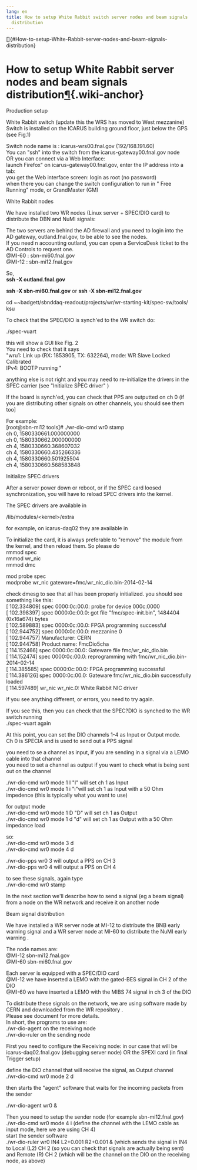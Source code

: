 ```yaml
---
lang: en
title: How to setup White Rabbit switch server nodes and beam signals
  distribution
---
```


[]{#How-to-setup-White-Rabbit-server-nodes-and-beam-signals-distribution}

How to setup White Rabbit server nodes and beam signals distribution[¶](#How-to-setup-White-Rabbit-server-nodes-and-beam-signals-distribution){.wiki-anchor}
============================================================================================================================================================

Production setup

White Rabbit switch (update this the WRS has moved to West mezzanine)\
Switch is installed on the ICARUS building ground floor, just below the
GPS (see Fig.1)

Switch node name is : icarus-wrs00.fnal.gov (192/168.191.60)\
You can \"ssh\" into the switch from the icarus-gateway00.fnal.gov node\
OR you can connect via a Web Interface:\
launch Firefox\" on icarus-gateway00.fnal.gov, enter the IP address into
a tab:\
you get the Web interface screen: login as root (no password)\
when there you can change the switch configuration to run in \" Free
Running\" mode, or GrandMaster (GM)

White Rabbit nodes

We have installed two WR nodes (Linux server + SPEC/DIO card) to
distribute the DBN and NuMI signals:

The two servers are behind the AD firewall and you need to login into
the AD gateway, outland.fnal.gov, to be able to see the nodes.\
If you need n accounting outland, you can open a ServiceDesk ticket to
the AD Controls to request one.\
\@MI-60 : sbn-mi60.fnal.gov\
\@MI-12 : sbn-mi12.fnal.gov

So,\
**ssh -X outland.fnal.gov**

**ssh -X sbn-mi60.fnal.gov** or **ssh -X sbn-mi12.fnal.gov**

cd
\~\~badgett/sbnddaq-readout/projects/wr/wr-starting-kit/spec-sw/tools/\
ksu

To check that the SPEC/DIO is synch\'ed to the WR switch do:

./spec-vuart

this will show a GUI like Fig. 2\
You need to check that it says\
\"wru1: Link up (RX: 1853905, TX: 632264), mode: WR Slave Locked
Calibrated\
IPv4: BOOTP running \"

anything else is not right and you may need to re-initialize the drivers
in the SPEC carrier (see \"Initialize SPEC driver\" )

If the board is synch\'ed, you can check that PPS are outputted on ch 0
(if you are distributing other signals on other channels, you should see
them too\]

For example:\
\[root\@sbn-mi12 tools\]\# ./wr-dio-cmd wr0 stamp\
ch 0, 1580330661.000000000\
ch 0, 1580330662.000000000\
ch 4, 1580330660.368607032\
ch 4, 1580330660.435266336\
ch 4, 1580330660.501925504\
ch 4, 1580330660.568583848

Initialize SPEC drivers

After a server power down or reboot, or if the SPEC card loosed
synchronization, you will have to reload SPEC drivers into the kernel.

The SPEC drivers are available in

/lib/modules/\<kernel\>/extra

for example, on icarus-daq02 they are available in

To initialize the card, it is always preferable to \"remove\" the module
from the kernel, and then reload them. So please do\
rmmod spec\
rmmod wr_nic\
rmmod dmc

mod probe spec\
modprobe wr_nic gateware=fmc/wr_nic_dio.bin-2014-02-14

check dmesg to see that all has been properly initialized. you should
see something like this:\
\[ 102.334809\] spec 0000:0c:00.0: probe for device 000c:0000\
\[ 102.398397\] spec 0000:0c:00.0: got file \"fmc/spec-init.bin\",
1484404 (0x16a674) bytes\
\[ 102.589883\] spec 0000:0c:00.0: FPGA programming successful\
\[ 102.944752\] spec 0000:0c:00.0: mezzanine 0\
\[ 102.944757\] Manufacturer: CERN\
\[ 102.944758\] Product name: FmcDio5cha\
\[ 114.152466\] spec 0000:0c:00.0: Gateware file fmc/wr_nic_dio.bin\
\[ 114.152474\] spec 0000:0c:00.0: reprogramming with
fmc/wr_nic_dio.bin-2014-02-14\
\[ 114.385585\] spec 0000:0c:00.0: FPGA programming successful\
\[ 114.386126\] spec 0000:0c:00.0: Gateware fmc/wr_nic_dio.bin
successfully loaded\
\[ 114.597489\] wr_nic wr_nic.0: White Rabbit NIC driver

if you see anything different, or errors, you need to try again.

If you see this, then you can check that the SPEC?DIO is synched to the
WR switch running\
./spec-vuart again

At this point, you can set the DIO channels 1-4 as Input or Output
mode.\
Ch 0 is SPECIA and is used to send out a PPS signal

you need to se a channel as input, if you are sending in a signal via a
LEMO cable into that channel\
you need to set a channel as output if you want to check what is being
sent out on the channel

./wr-dio-cmd wr0 mode 1 I \"I\" will set ch 1 as Input\
./wr-dio-cmd wr0 mode 1 i \"i\"will set ch 1 as Input with a 50 Ohm
impedence (this is typically what you want to use)

for output mode\
./wr-dio-cmd wr0 mode 1 D \"D\" will set ch 1 as Output\
./wr-dio-cmd wr0 mode 1 d \"d\" will set ch 1 as Output with a 50 Ohm
impedance load

so:\
./wr-dio-cmd wr0 mode 3 d\
./wr-dio-cmd wr0 mode 4 d

./wr-dio-pps wr0 3 will output a PPS on CH 3\
./wr-dio-pps wr0 4 will output a PPS on CH 4

to see these signals, again type\
./wr-dio-cmd wr0 stamp

In the next section we\'ll describe how to send a signal (eg a beam
signal) from a node on the WR network and receive it on another node

Beam signal distribution

We have installed a WR server node at MI-12 to distribute the BNB early
warning signal and a WR server node at MI-60 to distribute the NuMI
early warning .

The node names are:\
\@MI-12 sbn-mi12.fnal.gov\
\@MI-60 sbn-mi60.fnal.gov

Each server is equipped with a SPEC/DIO card\
\@MI-12 we have inserted a LEMO with the gated-BES signal in CH 2 of the
DIO\
\@MI-60 we have inserted a LEMO with the MIBS 74 signal in ch 3 of the
DIO

To distribute these signals on the network, we are using software made
by CERN and downloaded from the WR repository .\
Please see document for more details.\
In short, the programs to use are:\
./wr-dio-agent on the receiving node\
./wr-dio-ruler on the sending node

First you need to configure the Receiving node: in our case that will be
icarus-daq02.fnal.gov (debugging server node) OR the SPEXI card (in
final Trigger setup)

define the DIO channel that will receive the signal, as Output channel\
./wr-dio-cmd wr0 mode 2 d

then starts the \"agent\" software that waits for the incoming packets
from the sender

./wr-dio-agent wr0 &

Then you need to setup the sender node (for example sbn-mi12.fnal.gov)\
./wr-dio-cmd wr0 mode 4 i (define the channel with the LEMO cable as
input mode, here we are using CH 4)\
start the sender software\
./wr-dio-ruler wr0 IN4 L2+0.001 R2+0.001 & (which sends the signal in
IN4 to Local (L2) CH 2 (so you can check that signals are actually being
sent) and Remote (R) CH 2 (which will be the channel on the DIO on the
receiving node, as above)
